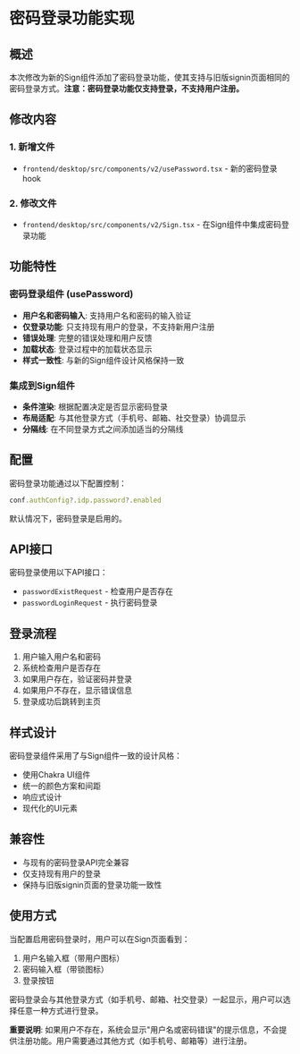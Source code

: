# 密码登录功能实现

## 概述

本次修改为新的Sign组件添加了密码登录功能，使其支持与旧版signin页面相同的密码登录方式。**注意：密码登录功能仅支持登录，不支持用户注册。**

## 修改内容

### 1. 新增文件

- `frontend/desktop/src/components/v2/usePassword.tsx` - 新的密码登录hook

### 2. 修改文件

- `frontend/desktop/src/components/v2/Sign.tsx` - 在Sign组件中集成密码登录功能

## 功能特性

### 密码登录组件 (usePassword)

- **用户名和密码输入**: 支持用户名和密码的输入验证
- **仅登录功能**: 只支持现有用户的登录，不支持新用户注册
- **错误处理**: 完整的错误处理和用户反馈
- **加载状态**: 登录过程中的加载状态显示
- **样式一致性**: 与新的Sign组件设计风格保持一致

### 集成到Sign组件

- **条件渲染**: 根据配置决定是否显示密码登录
- **布局适配**: 与其他登录方式（手机号、邮箱、社交登录）协调显示
- **分隔线**: 在不同登录方式之间添加适当的分隔线

## 配置

密码登录功能通过以下配置控制：

```typescript
conf.authConfig?.idp.password?.enabled
```

默认情况下，密码登录是启用的。

## API接口

密码登录使用以下API接口：

- `passwordExistRequest` - 检查用户是否存在
- `passwordLoginRequest` - 执行密码登录

## 登录流程

1. 用户输入用户名和密码
2. 系统检查用户是否存在
3. 如果用户存在，验证密码并登录
4. 如果用户不存在，显示错误信息
5. 登录成功后跳转到主页

## 样式设计

密码登录组件采用了与Sign组件一致的设计风格：

- 使用Chakra UI组件
- 统一的颜色方案和间距
- 响应式设计
- 现代化的UI元素

## 兼容性

- 与现有的密码登录API完全兼容
- 仅支持现有用户的登录
- 保持与旧版signin页面的登录功能一致性

## 使用方式

当配置启用密码登录时，用户可以在Sign页面看到：

1. 用户名输入框（带用户图标）
2. 密码输入框（带锁图标）
3. 登录按钮

密码登录会与其他登录方式（如手机号、邮箱、社交登录）一起显示，用户可以选择任意一种方式进行登录。

**重要说明**: 如果用户不存在，系统会显示"用户名或密码错误"的提示信息，不会提供注册功能。用户需要通过其他方式（如手机号、邮箱等）进行注册。 